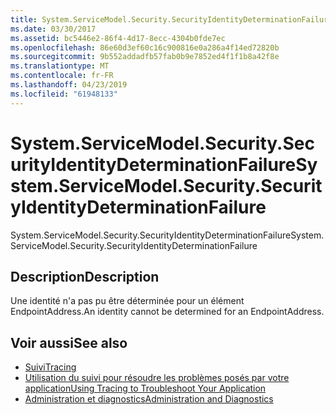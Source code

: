 ```yaml
---
title: System.ServiceModel.Security.SecurityIdentityDeterminationFailure
ms.date: 03/30/2017
ms.assetid: bc5446e2-86f4-4d17-8ecc-4304b0fde7ec
ms.openlocfilehash: 86e60d3ef60c16c900816e0a286a4f14ed72820b
ms.sourcegitcommit: 9b552addadfb57fab0b9e7852ed4f1f1b8a42f8e
ms.translationtype: MT
ms.contentlocale: fr-FR
ms.lasthandoff: 04/23/2019
ms.locfileid: "61948133"
---
```

# <a name="systemservicemodelsecuritysecurityidentitydeterminationfailure"></a><span data-ttu-id="f2b44-102">System.ServiceModel.Security.SecurityIdentityDeterminationFailure</span><span class="sxs-lookup"><span data-stu-id="f2b44-102">System.ServiceModel.Security.SecurityIdentityDeterminationFailure</span></span>
<span data-ttu-id="f2b44-103">System.ServiceModel.Security.SecurityIdentityDeterminationFailure</span><span class="sxs-lookup"><span data-stu-id="f2b44-103">System.ServiceModel.Security.SecurityIdentityDeterminationFailure</span></span>  
  
## <a name="description"></a><span data-ttu-id="f2b44-104">Description</span><span class="sxs-lookup"><span data-stu-id="f2b44-104">Description</span></span>  
 <span data-ttu-id="f2b44-105">Une identité n'a pas pu être déterminée pour un élément EndpointAddress.</span><span class="sxs-lookup"><span data-stu-id="f2b44-105">An identity cannot be determined for an EndpointAddress.</span></span>  
  
## <a name="see-also"></a><span data-ttu-id="f2b44-106">Voir aussi</span><span class="sxs-lookup"><span data-stu-id="f2b44-106">See also</span></span>

- [<span data-ttu-id="f2b44-107">Suivi</span><span class="sxs-lookup"><span data-stu-id="f2b44-107">Tracing</span></span>](../../../../../docs/framework/wcf/diagnostics/tracing/index.md)
- [<span data-ttu-id="f2b44-108">Utilisation du suivi pour résoudre les problèmes posés par votre application</span><span class="sxs-lookup"><span data-stu-id="f2b44-108">Using Tracing to Troubleshoot Your Application</span></span>](../../../../../docs/framework/wcf/diagnostics/tracing/using-tracing-to-troubleshoot-your-application.md)
- [<span data-ttu-id="f2b44-109">Administration et diagnostics</span><span class="sxs-lookup"><span data-stu-id="f2b44-109">Administration and Diagnostics</span></span>](../../../../../docs/framework/wcf/diagnostics/index.md)
